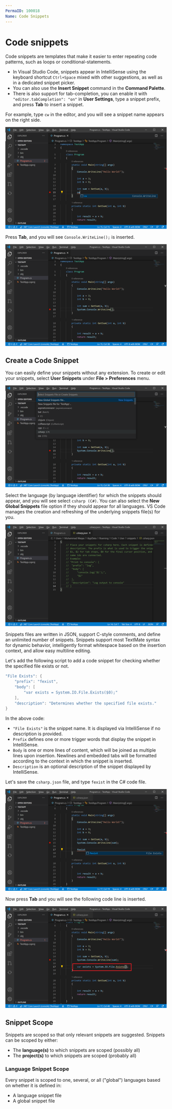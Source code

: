 ```yaml
---
PermaID: 100018
Name: Code Snippets
---
```


# Code snippets

Code snippets are templates that make it easier to enter repeating code patterns, such as loops or conditional-statements.

 - In Visual Studio Code, snippets appear in IntelliSense using the keyboard shortcut `Ctrl+Space` mixed with other suggestions, as well as in a dedicated snippet picker.
 - You can also use the **Insert Snippet** command in the **Command Palette**. 
 - There is also support for tab-completion, you can enable it with `"editor.tabCompletion": "on"` in **User Settings**, type a snippet prefix, and press **Tab** to insert a snippet.

For example, type `cw` in the editor, and you will see a snippet name appears on the right side.

<img src="images/code-snippets-1.png">

Press **Tab**, and you will see `Console.WriteLine();` is inserted.

<img src="images/code-snippets-2.png">

## Create a Code Snippet

You can easily define your snippets without any extension. To create or edit your snippets, select **User Snippets** under **File > Preferences** menu.

<img src="images/code-snippets-3.png">

Select the language (by language identifier) for which the snippets should appear, and you will see select `csharp (C#)`. You can also select the **New Global Snippets** file option if they should appear for all languages. VS Code manages the creation and refreshing of the underlying snippets file(s) for you.

<img src="images/code-snippets-4.png">

Snippets files are written in JSON, support C-style comments, and define an unlimited number of snippets. Snippets support most TextMate syntax for dynamic behavior, intelligently format whitespace based on the insertion context, and allow easy multiline editing.

Let's add the following script to add a code snippet for checking whether the specified file exists or not.

```csharp
"File Exists": {
    "prefix": "fexist",
    "body": [
        "var exists = System.IO.File.Exists($0);"
    ],
    "description": "Determines whether the specified file exists."
}
```

In the above code:

 - `"File Exists"` is the snippet name. It is displayed via IntelliSense if no description is provided.
 - `Prefix` defines one or more trigger words that display the snippet in IntelliSense. 
 - `Body` is one or more lines of content, which will be joined as multiple lines upon insertion. Newlines and embedded tabs will be formatted according to the context in which the snippet is inserted.
 - `Description` is an optional description of the snippet displayed by IntelliSense.

Let's save the `csharp.json` file, and type `fexist` in the C# code file.

<img src="images/code-snippets-5.png">

Now press **Tab** and you will see the following code line is inserted.

<img src="images/code-snippets-6.png">

## Snippet Scope

Snippets are scoped so that only relevant snippets are suggested. Snippets can be scoped by either:

 - The **language(s)** to which snippets are scoped (possibly all)
 - The **project(s)** to which snippets are scoped (probably all)

### Language Snippet Scope

Every snippet is scoped to one, several, or all ("global") languages based on whether it is defined in:

 - A language snippet file
 - A global snippet file
